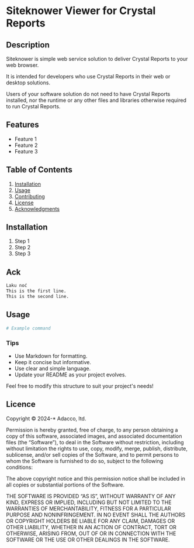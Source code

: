 # Siteknower Viewer for Crystal Reports 

## Description
Siteknower is simple web service solution to deliver Crystal Reports to your web browser.

It is intended for developers who use Crystal Reports in their web or desktop solutions.

Users of your software solution do not need to have Crystal Reports installed, nor the runtime or any other files and libraries otherwise required to run Crystal Reports.

## Features
- Feature 1
- Feature 2
- Feature 3

## Table of Contents
1. [Installation](#installation)
2. [Usage](#usage)
3. [Contributing](#contributing)
4. [License](#license)
5. [Acknowledgments](#acknowledgments)

## Installation
1. Step 1
2. Step 2
3. Step 3

## Ack
```bash
Laku noć
This is the first line.  
This is the second line.
```

## Usage
```bash
# Example command
```

### Tips
- Use Markdown for formatting.
- Keep it concise but informative.
- Use clear and simple language.
- Update your README as your project evolves.

Feel free to modify this structure to suit your project's needs!

## Licence
Copyright © 2024-* Adacco, ltd.

Permission is hereby granted, free of charge, to any person obtaining
a copy of this software, associated images, and associated documentation files (the
“Software”), to deal in the Software without restriction, including
without limitation the rights to use, copy, modify, merge, publish,
distribute, sublicense, and/or sell copies of the Software, and to
permit persons to whom the Software is furnished to do so, subject to
the following conditions:

The above copyright notice and this permission notice shall be
included in all copies or substantial portions of the Software.

THE SOFTWARE IS PROVIDED “AS IS”, WITHOUT WARRANTY OF ANY KIND,
EXPRESS OR IMPLIED, INCLUDING BUT NOT LIMITED TO THE WARRANTIES OF
MERCHANTABILITY, FITNESS FOR A PARTICULAR PURPOSE AND
NONINFRINGEMENT. IN NO EVENT SHALL THE AUTHORS OR COPYRIGHT HOLDERS BE
LIABLE FOR ANY CLAIM, DAMAGES OR OTHER LIABILITY, WHETHER IN AN ACTION
OF CONTRACT, TORT OR OTHERWISE, ARISING FROM, OUT OF OR IN CONNECTION
WITH THE SOFTWARE OR THE USE OR OTHER DEALINGS IN THE SOFTWARE.
